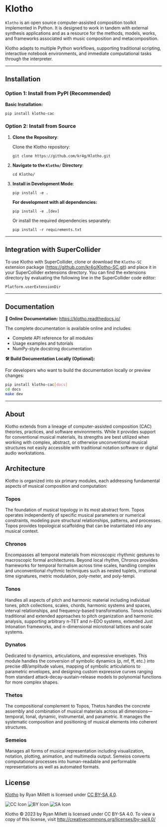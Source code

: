 # Klotho
`Klotho` is an open source computer-assisted composition toolkit implemented in Python. It is designed to work in tandem with external synthesis applications and as a resource for the methods, models, works, and frameworks associated with music composition and metacomposition.

Klotho adapts to multiple Python workflows, supporting traditional scripting, interactive notebook environments, and immediate computational tasks through the interpreter.

---

## Installation

### Option 1: Install from PyPI (Recommended)

**Basic Installation:**
```bash
pip install klotho-cac
```
<!-- 
**With Documentation Tools:**
```bash
pip install klotho-cac[docs]
```

**For Development (includes documentation tools and testing):**
```bash
pip install klotho-cac[dev]
``` -->

### Option 2: Install from Source

1. **Clone the Repository**:

   Clone the Klotho repository:
   
   ```
   git clone https://github.com/kr4g/Klotho.git
   ```

2. **Navigate to the `Klotho/` Directory**:
   
    ```
    cd Klotho/
    ```

3. **Install in Development Mode**:
    
    ```
    pip install -e .
    ```
    
    **For development with all dependencies:**
    
    ```
    pip install -e .[dev]
    ```
    
    Or install the required dependencies separately:
    
    ```
    pip install -r requirements.txt
    ```

---

## Integration with SuperCollider

To use Klotho with SuperCollider, clone or download the `Klotho-SC` extension package (<a href="https://github.com/kr4g/Klotho-SC.git" target="_blank">https://github.com/kr4g/Klotho-SC.git</a>) and place it in your SuperCollider extensions directory. You can find the extensions directory by evaluating the following line in the SuperCollider code editor:

```
Platform.userExtensionDir
```

---

## Documentation

**📖 Online Documentation:** <a href="https://klotho.readthedocs.io/" target="_blank">https://klotho.readthedocs.io/</a>

The complete documentation is available online and includes:
- Complete API reference for all modules
- Usage examples and tutorials  
- NumPy-style docstring documentation

**🛠️ Build Documentation Locally (Optional):**

For developers who want to build the documentation locally or preview changes:

```bash
pip install klotho-cac[docs]
cd docs
make dev
```

---

## About

Klotho extends from a lineage of computer-assisted composition (CAC) theories, practices, and software environments. While it provides support for conventional musical materials, its strengths are best utilized when working with complex, abstract, or otherwise unconventional musical structures not easily accessible with traditional notation software or digital audio workstations.

<!-- While drawing from the computational paradigms found in patching-based environments like [OpenMusic](https://openmusic-project.github.io/), [Bach](https://www.bachproject.net/), and [Cage](https://www.bachproject.net/cage/), Klotho diverges from the visual patching paradigm in favor of a high-level, text-based scripting syntax. As such, Klotho is closer in spirit to [OpusModus](https://opusmodus.com/), which also favors text-based scripting over visual patching, though its LISP-based proprietary language creates unnecessary barriers to entry and forecloses access to Python's diverse ecosystem—libraries like Librosa, Music21, and Pyo, as well as scientific tools that enable more analytical and data-oriented approaches to music generation—allowing Klotho to embody the underlying mathematical expressions governing musical materials from topological, algebraic, and computational perspectives. -->

## Architecture

Klotho is organized into six primary modules, each addressing fundamental aspects of musical composition and computation:

### **Topos**
The foundation of musical topology in its most abstract form. Topos operates independently of specific musical parameters or numerical constraints, modeling pure structural relationships, patterns, and processes. Topos provides topological scaffolding that can be instantiated into any musical context.

### **Chronos**
Encompasses all temporal materials from microscopic rhythmic gestures to macroscopic formal architectures. Beyond local rhythm, Chronos provides frameworks for temporal formalism across time scales, handling complex and unconventional rhythmic techniques such as nested tuplets, irrational time signatures, metric modulation, poly-meter, and poly-tempi.

### **Tonos**
Handles all aspects of pitch and harmonic material including individual tones, pitch collections, scales, chords, harmonic systems and spaces, interval relationships, and frequency-based transformations. Tonos includes traditional and extended approaches to pitch organization and harmonic analysis, supporting arbitrary n-TET and n-EDO systems, extended Just Intonation frameworks, and n-dimensional microtonal lattices and scale systems.

### **Dynatos**
Dedicated to dynamics, articulations, and expressive envelopes. This module handles the conversion of symbolic dynamics (p, mf, ff, etc.) into precise dB/amplitude values, mapping of symbolic articulations to parametric envelopes, and designing custom expressive curves ranging from standard attack-decay-sustain-release models to polynomial functions for more complex shapes.

### **Thetos**
The compositional complement to Topos, Thetos handles the concrete assembly and combination of musical materials across all dimensions—temporal, tonal, dynamic, instrumental, and parametric. It manages the systematic composition and positioning of musical elements into coherent structures.

### **Semeios**
Manages all forms of musical representation including visualization, notation, plotting, animation, and multimedia output. Semeios converts computational processes into human-readable and performable representations as well as automated formats.

## License

<a href="https://github.com/kr4g/Klotho" target="_blank">Klotho</a> by Ryan Millett is licensed under <a href="http://creativecommons.org/licenses/by-sa/4.0/?ref=chooser-v1" target="_blank">CC BY-SA 4.0</a>.

![CC Icon](https://mirrors.creativecommons.org/presskit/icons/cc.svg?ref=chooser-v1)
![BY Icon](https://mirrors.creativecommons.org/presskit/icons/by.svg?ref=chooser-v1)
![SA Icon](https://mirrors.creativecommons.org/presskit/icons/sa.svg?ref=chooser-v1)

Klotho © 2023 by Ryan Millett is licensed under CC BY-SA 4.0. To view a copy of this license, visit <a href="http://creativecommons.org/licenses/by-sa/4.0/" target="_blank">http://creativecommons.org/licenses/by-sa/4.0/</a>
